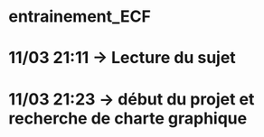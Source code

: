 # entrainement_ECF
# 11/03 21:11 -> Lecture du sujet
# 11/03 21:23 -> début du projet et recherche de charte graphique